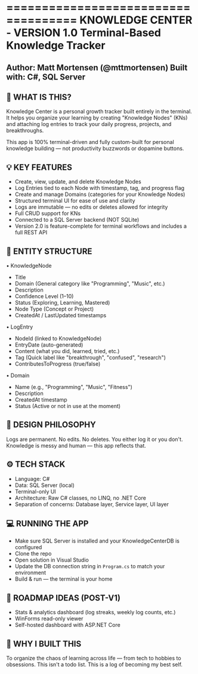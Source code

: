 ﻿====================================
  KNOWLEDGE CENTER - VERSION 1.0
  Terminal-Based Knowledge Tracker
====================================

Author: Matt Mortensen (@mttmortensen)
Built with: C#, SQL Server
-------------------------------

🎯 WHAT IS THIS?
----------------
Knowledge Center is a personal growth tracker built entirely in the terminal.
It helps you organize your learning by creating "Knowledge Nodes" (KNs) and attaching log entries to track your daily progress, projects, and breakthroughs.

This app is 100% terminal-driven and fully custom-built for personal knowledge building — not productivity buzzwords or dopamine buttons.

💡 KEY FEATURES
---------------
- Create, view, update, and delete Knowledge Nodes
- Log Entries tied to each Node with timestamp, tag, and progress flag
- Create and manage Domains (categories for your Knowledge Nodes)
- Structured terminal UI for ease of use and clarity
- Logs are immutable — no edits or deletes allowed for integrity
- Full CRUD support for KNs
- Connected to a SQL Server backend (NOT SQLite)
- Version 2.0 is feature-complete for terminal workflows and includes a full REST API

🧱 ENTITY STRUCTURE
-------------------
• KnowledgeNode
  - Title
  - Domain (General category like "Programming", "Music", etc.)
  - Description
  - Confidence Level (1–10)
  - Status (Exploring, Learning, Mastered)
  - Node Type (Concept or Project)
  - CreatedAt / LastUpdated timestamps

• LogEntry
  - NodeId (linked to KnowledgeNode)
  - EntryDate (auto-generated)
  - Content (what you did, learned, tried, etc.)
  - Tag (Quick label like "breakthrough", "confused", "research")
  - ContributesToProgress (true/false)

• Domain
  - Name (e.g., "Programming", "Music", "Fitness")
  - Description 
  - CreatedAt timestamp
  - Status (Active or not in use at the moment)

🚫 DESIGN PHILOSOPHY
---------------------
Logs are permanent. No edits. No deletes. You either log it or you don't.
Knowledge is messy and human — this app reflects that.

⚙️ TECH STACK
-------------
- Language: C#
- Data: SQL Server (local)
- Terminal-only UI
- Architecture: Raw C# classes, no LINQ, no .NET Core
- Separation of concerns: Database layer, Service layer, UI layer

💻 RUNNING THE APP
-------------------
- Make sure SQL Server is installed and your KnowledgeCenterDB is configured
- Clone the repo
- Open solution in Visual Studio
- Update the DB connection string in `Program.cs` to match your environment
- Build & run — the terminal is your home

🚀 ROADMAP IDEAS (POST-V1)
---------------------------
- Stats & analytics dashboard (log streaks, weekly log counts, etc.)
- WinForms read-only viewer
- Self-hosted dashboard with ASP.NET Core

🧠 WHY I BUILT THIS
--------------------
To organize the chaos of learning across life — from tech to hobbies to obsessions.
This isn't a todo list. This is a log of becoming my best self.

